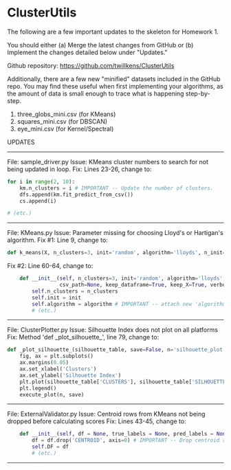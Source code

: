 # ClusterUtils

The following are a few important updates to the skeleton for Homework 1.

You should either (a) Merge the latest changes from GitHub or (b) Implement the changes detailed below under "Updates."

Github repository: https://github.com/twillkens/ClusterUtils

Additionally, there are a few new "minified" datasets included in the GitHub repo. You may find these useful when first implementing your algorithms, as the amount of data is small enough to trace what is happening step-by-step.

1. three_globs_mini.csv (for KMeans)
2. squares_mini.csv (for DBSCAN)
3. eye_mini.csv (for Kernel/Spectral)


UPDATES

---------
File: sample_driver.py
Issue: KMeans cluster numbers to search for not being updated in loop.
Fix: Lines 23-26, change to:

```python
for i in range(2, 10):
    km.n_clusters = i # IMPORTANT -- Update the number of clusters.
    dfs.append(km.fit_predict_from_csv())
    cs.append(i)

# (etc.)
```

---------
File: KMeans.py
Issue: Parameter missing for choosing Lloyd's or Hartigan's algorithm.
Fix #1: Line 9, change to:

```python
def k_means(X, n_clusters=3, init='random', algorithm='lloyds', n_init=1, max_iter=300, verbose=False):
```

Fix #2: Line 60-64, change to:

```python
    def __init__(self, n_clusters=3, init='random', algorithm='lloyds', n_init=1, max_iter=300,
                 csv_path=None, keep_dataframe=True, keep_X=True, verbose=False):
        self.n_clusters = n_clusters
        self.init = init
        self.algorithm = algorithm # IMPORTANT -- attach new 'algorithm' parameter to self
        # (etc.)
```

---------
File: ClusterPlotter.py
Issue: Silhouette Index does not plot on all platforms
Fix: Method 'def \_plot\_silhouette\_', line 79, change to:

```python
def _plot_silhouette_(silhouette_table, save=False, n='silhouette_plot'):
    fig, ax = plt.subplots()
    ax.margins(0.05)
    ax.set_xlabel('Clusters')
    ax.set_ylabel('Silhouette Index')
    plt.plot(silhouette_table['CLUSTERS'], silhouette_table['SILHOUETTE_IDX'], label='Silhouette Index')
    plt.legend()
    execute_plot(n, save)
```

---------
File: ExternalValidator.py
Issue: Centroid rows from KMeans not being dropped before calculating scores
Fix: Lines 43-45, change to:

```python
    def __init__(self, df = None, true_labels = None, pred_labels = None):
        df = df.drop('CENTROID', axis=0) # IMPORTANT -- Drop centroid rows before processing
        self.DF = df
        # (etc.)
```

---------


